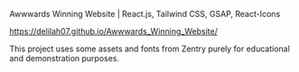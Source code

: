 Awwwards Winning Website | React.js, Tailwind CSS, GSAP, React-Icons

https://delilah07.github.io/Awwwards_Winning_Website/

This project uses some assets and fonts from Zentry purely for educational and demonstration purposes.
